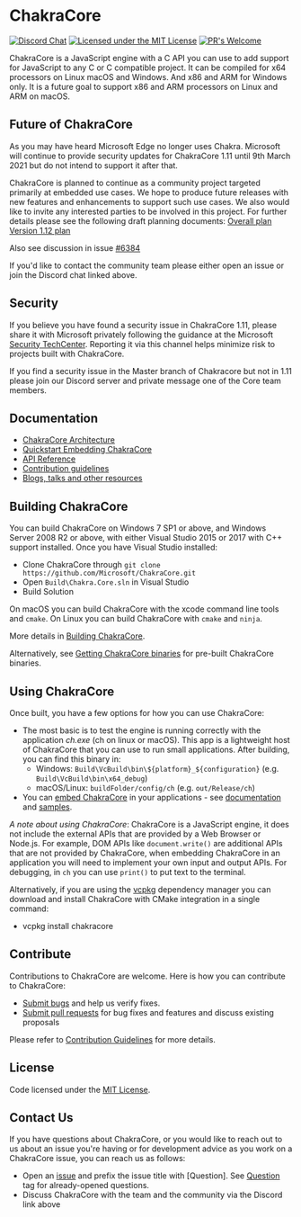 # ChakraCore

[![Discord Chat](https://img.shields.io/discord/695166668967510077?label=Discord&logo=Discord)](https://discord.gg/3e49Ptz)
[![Licensed under the MIT License](https://img.shields.io/badge/License-MIT-blue.svg)](https://github.com/Microsoft/ChakraCore/blob/master/LICENSE.txt)
[![PR's Welcome](https://img.shields.io/badge/PRs%20-welcome-brightgreen.svg)](#contribute)

ChakraCore is a JavaScript engine with a C API you can use to add support for JavaScript to any C or C compatible project. It can be compiled for x64 processors on Linux macOS and Windows. And x86 and ARM for Windows only. It is a future goal to support x86 and ARM processors on Linux and ARM on macOS. 

## Future of ChakraCore

As you may have heard Microsoft Edge no longer uses Chakra. Microsoft will continue to provide security updates for ChakraCore 1.11 until 9th March 2021 but do not intend to support it after that.

ChakraCore is planned to continue as a community project targeted primarily at embedded use cases. We hope to produce future releases with new features and enhancements to support such use cases. We also would like to invite any interested parties to be involved in this project. For further details please see the following draft planning documents:
[Overall plan](https://github.com/chakra-core/org/blob/master/ChakraCore%20Future%20Plan.md)
[Version 1.12 plan](https://github.com/chakra-core/org/blob/master/Release%201.12%20plan.md)

Also see discussion in issue [#6384](https://github.com/microsoft/ChakraCore/issues/6384)

If you'd like to contact the community team please either open an issue or join the Discord chat linked above.

## Security

If you believe you have found a security issue in ChakraCore 1.11, please share it with Microsoft privately following the guidance at the Microsoft [Security TechCenter](https://technet.microsoft.com/en-us/security/ff852094). Reporting it via this channel helps minimize risk to projects built with ChakraCore.

If you find a security issue in the Master branch of Chakracore but not in 1.11 please join our Discord server and private message one of the Core team members.

## Documentation

* [ChakraCore Architecture](https://github.com/chakra-core/ChakraCore/wiki/Architecture-Overview)
* [Quickstart Embedding ChakraCore](https://github.com/chakra-core/ChakraCore/wiki/Embedding-ChakraCore)
* [API Reference](https://github.com/chakra-core/ChakraCore/wiki/JavaScript-Runtime-%28JSRT%29-Reference)
* [Contribution guidelines](CONTRIBUTING.md)
* [Blogs, talks and other resources](https://github.com/chakra-core/ChakraCore/wiki/Resources)

## Building ChakraCore

You can build ChakraCore on Windows 7 SP1 or above, and Windows Server 2008 R2 or above, with either Visual Studio 2015 or 2017 with C++ support installed.  Once you have Visual Studio installed:

* Clone ChakraCore through ```git clone https://github.com/Microsoft/ChakraCore.git```
* Open `Build\Chakra.Core.sln` in Visual Studio
* Build Solution

On macOS you can build ChakraCore with the xcode command line tools and `cmake`.
On Linux you can build ChakraCore with `cmake` and `ninja`.

More details in [Building ChakraCore](https://github.com/chakra-core/ChakraCore/wiki/Building-ChakraCore).

Alternatively, see [Getting ChakraCore binaries](https://github.com/Microsoft/ChakraCore/wiki/Getting-ChakraCore-binaries) for pre-built ChakraCore binaries.

## Using ChakraCore

Once built, you have a few options for how you can use ChakraCore:

* The most basic is to test the engine is running correctly with the application *ch.exe* (ch on linux or macOS).  This app is a lightweight host of ChakraCore that you can use to run small applications.  After building, you can find this binary in:
  * Windows: `Build\VcBuild\bin\${platform}_${configuration}` (e.g. `Build\VcBuild\bin\x64_debug`)
  * macOS/Linux: `buildFolder/config/ch` (e.g. `out/Release/ch`)
* You can [embed ChakraCore](https://github.com/chakra-core/ChakraCore/wiki/Embedding-ChakraCore) in your applications - see [documentation](https://github.com/chakra-core/ChakraCore/wiki/Embedding-ChakraCore) and [samples](https://aka.ms/chakracoresamples).

_A note about using ChakraCore_: ChakraCore is a JavaScript engine, it does not include the external APIs that are provided by a Web Browser or Node.js.  For example, DOM APIs like ```document.write()``` are additional APIs that are not provided by ChakraCore, when embedding ChakraCore in an application you will need to implement your own input and output APIs. For debugging, in `ch` you can use ```print()``` to put text to the terminal.

Alternatively, if you are using the [vcpkg](https://github.com/Microsoft/vcpkg/) dependency manager you can download and install ChakraCore with CMake integration in a single command:
* vcpkg install chakracore

## Contribute

Contributions to ChakraCore are welcome.  Here is how you can contribute to ChakraCore:

* [Submit bugs](https://github.com/chakra-core/ChakraCore/issues) and help us verify fixes.
* [Submit pull requests](https://github.com/chakra-core/ChakraCore/pulls) for bug fixes and features and discuss existing proposals

Please refer to [Contribution Guidelines](CONTRIBUTING.md) for more details.

## License

Code licensed under the [MIT License](https://github.com/chakra-core/ChakraCore/blob/master/LICENSE.txt).

## Contact Us

If you have questions about ChakraCore, or you would like to reach out to us about an issue you're having or for development advice as you work on a ChakraCore issue, you can reach us as follows:

* Open an [issue](https://github.com/chakra-core/ChakraCore/issues/new) and prefix the issue title with [Question]. See [Question](https://github.com/chakra-core/ChakraCore/issues?q=label%3AQuestion) tag for already-opened questions.
* Discuss ChakraCore with the team and the community via the Discord link above
